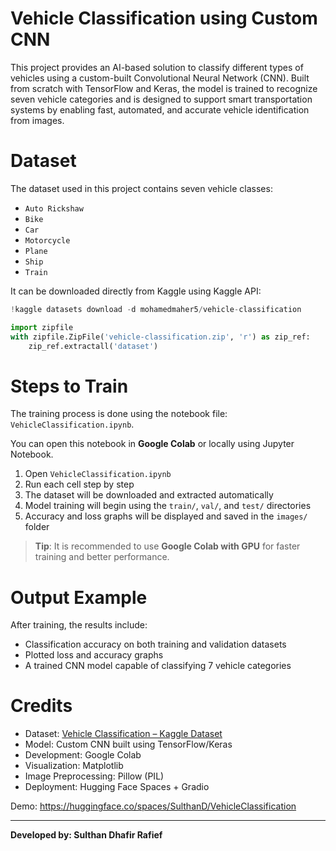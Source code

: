 # Vehicle Classification using Custom CNN

This project provides an AI-based solution to classify different types of vehicles using a custom-built Convolutional Neural Network (CNN). Built from scratch with TensorFlow and Keras, the model is trained to recognize seven vehicle categories and is designed to support smart transportation systems by enabling fast, automated, and accurate vehicle identification from images.

# Dataset

The dataset used in this project contains seven vehicle classes:
- `Auto Rickshaw`
- `Bike`
- `Car`
- `Motorcycle`
- `Plane`
- `Ship`
- `Train`

It can be downloaded directly from Kaggle using Kaggle API:

```python
!kaggle datasets download -d mohamedmaher5/vehicle-classification

import zipfile
with zipfile.ZipFile('vehicle-classification.zip', 'r') as zip_ref:
    zip_ref.extractall('dataset')
```

# Steps to Train

The training process is done using the notebook file: `VehicleClassification.ipynb`.

You can open this notebook in **Google Colab** or locally using Jupyter Notebook.

1. Open `VehicleClassification.ipynb`
2. Run each cell step by step
3. The dataset will be downloaded and extracted automatically
4. Model training will begin using the `train/`, `val/`, and `test/` directories
5. Accuracy and loss graphs will be displayed and saved in the `images/` folder

> **Tip**: It is recommended to use **Google Colab with GPU** for faster training and better performance.


# Output Example

After training, the results include:

- Classification accuracy on both training and validation datasets  
- Plotted loss and accuracy graphs  
- A trained CNN model capable of classifying 7 vehicle categories

# Credits

- Dataset: [Vehicle Classification – Kaggle Dataset](https://www.kaggle.com/datasets/mohamedmaher5/vehicle-classification)  
- Model: Custom CNN built using TensorFlow/Keras  
- Development: Google Colab  
- Visualization: Matplotlib  
- Image Preprocessing: Pillow (PIL)
- Deployment: Hugging Face Spaces + Gradio

Demo: https://huggingface.co/spaces/SulthanD/VehicleClassification

---

**Developed by: Sulthan Dhafir Rafief**
